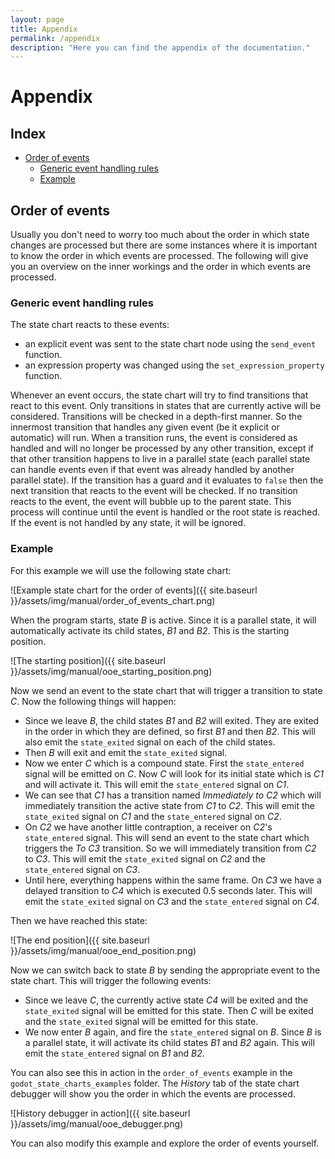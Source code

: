```yaml
---
layout: page
title: Appendix
permalink: /appendix
description: "Here you can find the appendix of the documentation."
---
```


# Appendix

## Index
- [Order of events](#order-of-events)
    - [Generic event handling rules](#generic-event-handling-rules)
    - [Example](#example)

## Order of events

Usually you don't need to worry too much about the order in which state changes are processed but there are some instances where it is important to know the order in which events are processed. The following will give you an overview on the inner workings and the order in which events are processed.

### Generic event handling rules

The state chart reacts to these events:

- an explicit event was sent to the state chart node using the `send_event` function.
- an expression property was changed using the `set_expression_property` function.

Whenever an event occurs, the state chart will try to find transitions that react to this event. Only transitions in states that are currently active will be considered. Transitions will be checked in a depth-first manner. So the innermost transition that handles any given event (be it explicit or automatic) will run. When a transition runs, the event is considered as handled and will no longer be processed by any other transition, except if that other transition happens to live in a parallel state (each parallel state can handle events even if that event was already handled by another parallel state). If the transition has a guard and it evaluates to `false` then the next transition that reacts to the event will be checked. If no transition reacts to the event, the event will bubble up to the parent state. This process will continue until the event is handled or the root state is reached. If the event is not handled by any state, it will be ignored.

### Example
For this example we will use the following state chart:

![Example state chart for the order of events]({{ site.baseurl }}/assets/img/manual/order_of_events_chart.png)

When the program starts, state _B_ is active. Since it is a parallel state, it will automatically activate its child states, _B1_ and _B2_. This is the starting position.

![The starting position]({{ site.baseurl }}/assets/img/manual/ooe_starting_position.png)


Now we send an event to the state chart that will trigger a transition to state _C_. Now the following things will happen:

- Since we leave _B_, the child states _B1_ and _B2_ will exited. They are exited in the order in which they are defined, so first _B1_ and then _B2_. This will also emit the `state_exited` signal on each of the child states.
- Then _B_ will exit and emit the `state_exited` signal.
- Now we enter _C_ which is a compound state. First the `state_entered` signal will be emitted on _C_. Now _C_ will look for its initial state which is _C1_ and will activate it. This will emit the `state_entered` signal on _C1_.
- We can see that _C1_ has a transition named _Immediately to C2_ which will immediately transition the active state from _C1_ to _C2_. This will emit the `state_exited` signal on _C1_ and the `state_entered` signal on _C2_.
- On _C2_ we have another little contraption, a receiver on _C2_'s `state_entered` signal. This will send an event to the state chart which triggers the _To C3_ transition. So we will immediately transition from _C2_ to _C3_. This will emit the `state_exited` signal on _C2_ and the `state_entered` signal on _C3_.
- Until here, everything happens within the same frame. On _C3_ we have a delayed transition to _C4_ which is executed 0.5 seconds later.  This will emit the `state_exited` signal on _C3_ and the `state_entered` signal on _C4_.

Then we have reached this state:

![The end position]({{ site.baseurl }}/assets/img/manual/ooe_end_position.png)

Now we can switch back to state _B_ by sending the appropriate event to the state chart. This will trigger the following events:

- Since we leave _C_, the currently active state _C4_ will be exited and the `state_exited` signal will be emitted for this state. Then _C_ will be exited and the `state_exited` signal will be emitted for this state.
- We now enter _B_ again, and fire the `state_entered` signal on _B_. Since _B_ is a parallel state, it will activate its child states _B1_ and _B2_ again. This will emit the `state_entered` signal on _B1_ and _B2_.


You can also see this in action in the `order_of_events` example in the `godot_state_charts_examples` folder. The _History_ tab of the state chart debugger will show you the order in which the events are processed.

![History debugger in action]({{ site.baseurl }}/assets/img/manual/ooe_debugger.png)

You can also modify this example and explore the order of events yourself.
